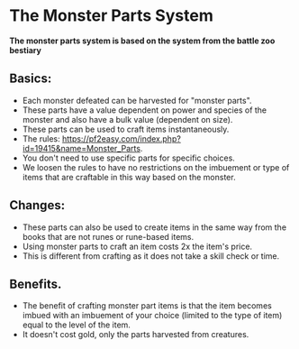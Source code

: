 # The Monster Parts System

**The monster parts system is based on the system from the battle zoo bestiary**

## Basics:

- Each monster defeated can be harvested for "monster parts".
- These parts have a value dependent on power and species of the monster and also have a bulk value (dependent on 
  size).
- These parts can be used to craft items instantaneously.
- The rules: https://pf2easy.com/index.php?id=19415&name=Monster_Parts.
- You don't need to use specific parts for specific choices.
- We loosen the rules to have no restrictions on the imbuement or type of items that are craftable in this way based 
on the monster.

## Changes:

- These parts can also be used to create items in the same way from the books that are not runes or rune-based items. 
- Using monster parts to craft an item costs 2x the item's price.
- This is different from crafting as it does not take a skill check or time.

## Benefits.

- The benefit of crafting monster part items is that the item becomes imbued with an imbuement of your choice 
  (limited to the type of item) equal to the level of the item.
- It doesn't cost gold, only the parts harvested from creatures.
